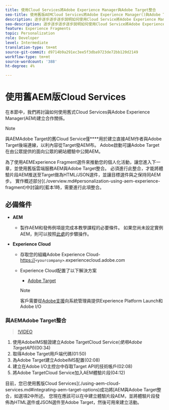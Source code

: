 ```yaml
---
title: 使用Cloud Services將Adobe Experience Manager與Adobe Target整合
seo-title: 使用舊版AEMCloud Services將Adobe Experience Manager()與Adobe Target整合
description: 逐步逐步逐步逐步說明如何使用Cloud Service將Adobe Experience Manager()與Adobe TargetAEM整合
seo-description: 逐步逐步逐步逐步說明如何使用Cloud Service將Adobe Experience Manager()與Adobe TargetAEM整合
feature: Experience Fragments
topic: Personalization
role: Developer
level: Intermediate
translation-type: tm+mt
source-git-commit: d9714b9a291ec3ee5f3dba9723de72bb120d2149
workflow-type: tm+mt
source-wordcount: '388'
ht-degree: 4%

---
```



# 使用舊AEM版Cloud Services

在本節中，我們將討論如何使用舊式Cloud Services與Adobe Experience Manager(AEM)建立合作關係。

>[!NOTE]
>
> 與AEMAdobe Target的舊Cloud Service僅&#x200B;****&#x200B;用於建立直接AEM作者與Adobe Target後端連線，以利內容從Target發AEM布。 Adobe啟動可讓Adobe Target在由公眾提供的面向公眾的網站體驗中公開AEM。

為了使用AEMExperience Fragment選件來推動您的個人化活動，讓您進入下一章，並使用舊版雲端服務AEM與Adobe Target整合。 必須進行此整合，才能將體驗片段AEM推送至Target做為HTML/JSON選件，並讓目標選件與之保持同AEM步。 實作概述部分](./overview.md#personalization-using-aem-experience-fragment)中討論的[藍本1時，需要進行此項整合。

## 必備條件

* **AEM**

   * 製作AEM和發佈例項是完成本教學課程的必要條件。 如果您尚未設定實例AEM，則可以按照[此處](./implementation.md#set-up-aem)的步驟操作。

* **Experience Cloud**
   * 存取您的組織Adobe Experience Cloud- <https://>`<yourcompany>`.experiencecloud.adobe.com
   * Experience Cloud配置了以下解決方案
      * [Adobe Target](https://experiencecloud.adobe.com)

      >[!NOTE]
      >
      > 客戶需要從[Adobe支援](https://helpx.adobe.com/tw/contact/enterprise-support.ec.html)向系統管理員提供Experience Platform Launch和Adobe I/O



### 與AEMAdobe Target整合

>[!VIDEO](https://video.tv.adobe.com/v/28428?quality=12&learn=on)

1. 使用AdobeIMS驗證建立Adobe TargetCloud Service(*使用Adobe TargetAPI*)(00:34)
2. 取得Adobe Target用戶端代碼(01:50)
3. 為Adobe Target建立AdobeIMS配置(02:08)
4. 建立在Adobe I/O主控台中存取Target API的技術帳戶(02:08)
5. 將Adobe TargetCloud Service加入AEM體驗片段(04:12)

目前，您已使用舊版Cloud Services](./using-aem-cloud-services.md#integrating-aem-target-options)成功將[AEM與Adobe Target整合，如選項2中所述。 您現在應該可以在中建立體驗片段AEM，並將體驗片段發佈為HTML選件或JSON選件至Adobe Target，然後可用來建立活動。

